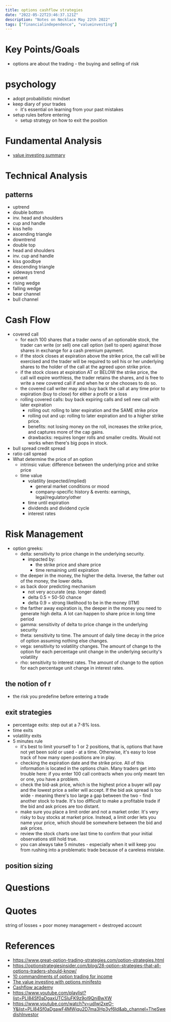 ```yaml
---
title: options cashflow strategies
date: "2022-05-22T23:46:37.121Z"
description: "Notes on Necklace May 22th 2022"
tags: ["financialindependence", "valueinvesting"]
---
```

# Key Points/Goals
- options are about the trading - the buying and selling of risk

# psychology
- adopt probabilistic mindset
- keep diary of your trades
  - it's essential on learning from your past mistakes
- setup rules before entering
  - setup strategy on how to exit the position

# Fundamental Analysis
- [value investing summary](/value-investing-summary)
  
# Technical Analysis
 
## patterns
- uptrend
- double bottom
- inv. head and shoulders
- cup and handle
- kiss hello
- ascending triangle
- downtrend
- double top
- head and shoulders
- inv. cup and handle
- kiss goodbye
- descending triangle
- sideways trend
- penant
- rising wedge
- falling wedge
- bear channel
- bull channel


# Cash Flow
- covered call
  - for each 100 shares that a trader owns of an optionable stock, the trader can write (or sell) one call option (sell to open) against those shares in exchange for a cash premium payment.
  - if the stock closes at expiration above the strike price, the call will be exercised and the trader will be required to sell his or her underlying shares to the holder of the call at the agreed upon strike price.
  - if the stock closes at expiration AT or BELOW the strike price, the call will expire worthless, the trader retains the shares, and is free to write a new covered call if and when he or she chooses to do so.
  - the covered call writer may also buy back the call at any time prior to expiration (buy to close) for either a profit or a loss
  - rolling covered calls: buy back expiring calls and sell new call with later expiration
    - rolling out: rolling to later expiration and the SAME strike price
    - rolling out and up: rolling to later expiration and to a higher strike price.
    - benefits: not losing money on the roll, increases the strike price, and captures more of the cap gains.
    - drawbacks: requires longer rolls and smaller credits. Would not works when there's big pops in stock.
- bull spread credit spread
- ratio call spread
- What determine the price of an option
  - intrinsic value: difference between the underlying price and strike price
  - time value
    - volatility (expected/implied)
      - general market conditions or mood
      - company-specific history & events: earnings, legal/regulatory/other
    - time until expiration
    - dividends and dividend cycle
    - interest rates
# Risk Management
- option greeks:
  - delta: sensitivity to price change in the underlying security.
    - impacted by:
      -  the strike price and share price
      -  time remaining until expiration
   -  the deeper in the money, the higher the delta. Inverse, the father out of the money, the lower delta.
   -  as back door predicting mechanism
      -  not very accurate (esp. longer dated)
      -  delta 0.5 = 50-50 chance
      -  delta 0.9 = strong likelihood to be in the money (ITM)
   -  the farther away expiration is, the deeper in the money you need to generate high delta. A lot can happen to share price in long time period
  - gamma: sensitivity of delta to price change in the underlying security
  - theta: sensitivity to time. The amount of daily time decay in the price of option assuming nothing else changes.
  - vega: sensitivity to volatility changes. The amount of change to the option for each percentage unit change in the underlying security's volatility
  - rho: sensitivity to interest rates. The amount of change to the option for each percentage unit change in interest rates.
## the notion of r
- the risk you predefine before entering a trade

## exit strategies
- percentage exits: step out at a 7-8% loss.
- time exits
- volatility exits
- 5 minutes rule
  - it's best to limit yourself to 1 or 2 positions, that is, options that have not yet been sold or used - at a time. Otherwise, it's easy to lose track of how many open positions are in play. 
  - checking the expiration date and the strike price. All of this information is located in the options chain. Many traders get into trouble here: if you enter 100 call contracts when you only meant ten or one, you have a problem.
  - check the bid-ask price, which is the highest price a buyer will pay and the lowest price a seller will accept. If the bid ask spread is too wide - meaning there's too large a gap between the two - find another stock to trade. It's too difficult to make a profitable trade if the bid and ask prices are too distant.
  - make sure you place a limit order and not a market order. It's very risky to buy stocks at market price. Instead, a limit order lets you name your price, which should be somewhere between the bid and ask prices.
  - review the stock charts one last time to confirm that your initial observations still hold true.
  - you can always take 5 minutes - especially when it will keep you from rushing into a problematic trade because of a careless mistake.

## position sizing

# Questions

# Quotes

string of losses + poor money management = destroyed account

# References
- https://www.great-option-trading-strategies.com/option-strategies.html
- https://optionstrategiesinsider.com/blog/28-option-strategies-that-all-options-traders-should-know/
- [10 commandments of option trading for income](./10-Commandments-of-Option-Trading-for-Income.pdf)
- [The value investing with options minifesto](./VIWO-Minifesto.pdf)
- [Cashflow academy](https://thecashflowacademy.com/)
- https://www.youtube.com/playlist?list=PLI84Sf0aDgaxUTCSluFK9z9ol9QniBwXW
- https://www.youtube.com/watch?v=udIwj2xeO-Y&list=PLI84Sf0aDgawF4MWjqu2D7ma3Hp3yf6Id&ab_channel=TheSwedishInvestor